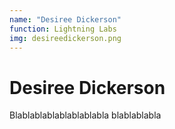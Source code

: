 ```yaml
---
name: "Desiree Dickerson"
function: Lightning Labs
img: desireedickerson.png
---
```


# Desiree Dickerson
 
Blablablablablablablabla
blablablabla


